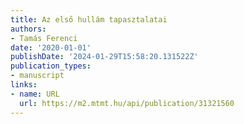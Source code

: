 ```yaml
---
title: Az első hullám tapasztalatai
authors:
- Tamás Ferenci
date: '2020-01-01'
publishDate: '2024-01-29T15:58:20.131522Z'
publication_types:
- manuscript
links:
- name: URL
  url: https://m2.mtmt.hu/api/publication/31321560
---
```

